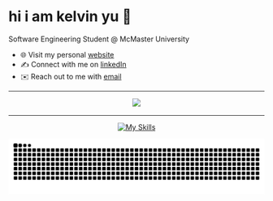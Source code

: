 # hi i am kelvin yu 👋
Software Engineering Student @ McMaster University 
- 🌐 Visit my personal [website](https://kelvinu.ca/)
- ✍️ Connect with me on [linkedIn](https://www.linkedin.com/in/kelvin-u/)
- ✉️ Reach out to me with [email](mailto:yukaiwenn@gmail.com)


<hr>
<p align="center">
  <!--readme stats grade calc, check vercel for deployment -->
<!--   <img src="https://github-readme-stats-git-master-ukaiwen-gmailcom.vercel.app/api?username=kelvin-u&show_icons=true&theme=dark&hide_border=false" width="400"> -->
  <img src="https://github-readme-streak-stats.herokuapp.com?user=kelvin-u&theme=dark&hide_border=true" width="400">
</p>
<hr>
<p align="center">
  <a href="https://skillicons.dev">
    <img src="https://skillicons.dev/icons?i=python,java,php,mysql,react,figma,js,css,html,git" alt="My Skills">
  </a>
</p>

<div align="left">
  <picture>
    <source media="(prefers-color-scheme: dark)" srcset="https://raw.githubusercontent.com/kelvin-u/kelvin-u/output/github-contribution-grid-snake-dark.svg" />
    <source media="(prefers-color-scheme: light)" srcset="https://raw.githubusercontent.com/kelvin-u/kelvin-u/output/github-contribution-grid-snake.svg" />
    <img alt="github-snake" src="https://raw.githubusercontent.com/kelvin-u/kelvin-u/output/github-contribution-grid-snake.svg" />
  </picture>
</div>
